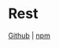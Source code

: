 # Rest

[Github](https://github.com/js-accounts/rest) | [npm](https://www.npmjs.com/package/@accounts/rest-express)
